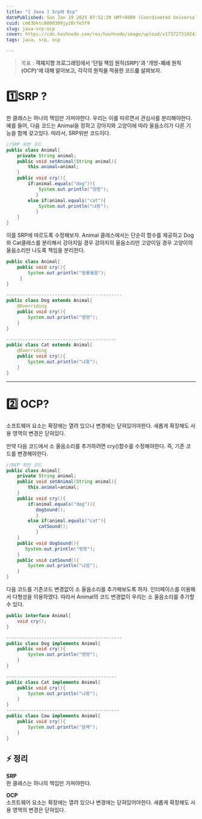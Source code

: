 ```yaml
---
title: "[ Java ] Srp와 Ocp"
datePublished: Sun Jan 19 2025 07:52:29 GMT+0000 (Coordinated Universal Time)
cuid: cm63bktc8000309jy20rfe5f9
slug: java-srp-ocp
cover: https://cdn.hashnode.com/res/hashnode/image/upload/v1737273102428/bcde6f94-1a3b-4364-97b4-45278df097ed.png
tags: java, srp, ocp

---
```


> 목표 : **객체지향 프로그래밍에서 '단일 책임 원칙(SRP)'과 '개방-폐쇄 원칙(OCP)'에 대해 알아보고, 각각의 원칙을 적용한 코드를 살펴보자.**

# 1️⃣SRP ?

한 클래스는 하나의 책임만 가져야한다. 우리는 이를 따르면서 관심사를 분리해야한다. 예를 들어, 다음 코드는 Animal을 정하고 강아지와 고양이에 따라 울음소리가 다른 기능을 함께 갖고있다. 따라서, SRP위반 코드이다.

```java
//SRP 위반 코드
public class Animal{
    private String animal;
    public void setAnimal(String animal){
        this.animal=animal;
    }
    public void cry(){
        if(animal.equals("dog")){
            System.out.println("멍멍");
           }
        else if(animal.equals("cat"){
            System.out.println("냐옹");
           }
    }
}
```

이를 SRP에 따르도록 수정해보자. Animal 클래스에서는 단순히 함수를 제공하고 Dog와 Cat클래스를 분리해서 강아지일 경우 강아지의 울음소리만 고양이일 경우 고양이의 울음소리만 나도록 책임을 분리한다.

```java
public class Animal{
    public void cry(){
        System.out.println("동물울음");
     }
}

-------------------------------------------
public class Dog extends Animal{
    @Overriding
    public void cry(){
        System.out.println("멍멍");
    }
}

-----------------------------------------
public class Cat extends Animal{
    @Overriding
    public void cry(){
        System.out.println("냐옹");
    }
}
```

---

# 2️⃣ OCP?

소프트웨어 요소는 확장에는 열려 있으나 변경에는 닫혀있어야한다. 새롭게 확장해도 사용 영역의 변경은 닫혀있다.

만약 다음 코드에서 소 울음소리를 추가하려면 cry()함수를 수정해야한다. 즉, 기존 코드를 변경해야한다.

```java
//OCP 위반 코드
public class Animal{
    private String animal;
    public void setAnimal(String animal){
        this.animal=animal;
    }
    public void cry(){
        if(animal.equals("dog")){
           dogSound();
           }
        else if(animal.equals("cat"){
            catSound();
           }
    }
    public void dogSound(){
       System.out.println("멍멍");
    }
    public void catSound(){
        System.out.println("냐옹");
    }
}
```

다음 코드를 기존코드 변경없이 소 울음소리를 추가해보도록 하자. 인터페이스를 이용해서 다형성을 이용하였다. 따라서 Animal의 코드 변경없이 우리는 소 울음소리를 추가할 수 있다.

```java
public interface Animal{
    void cry();
}

-------------------------------------------
public class Dog implements Animal{
    public void cry(){
        System.out.println("멍멍");
    }
}

-----------------------------------------
public class Cat implements Animal{
    public void cry(){
        System.out.println("냐옹");
    }
}
------------------------------------------
public class Cow implements Animal{
    public void cry(){
        System.out.println("음메");
    }
}
```

## ⚡ 정리

**SRP**  
한 클래스는 하나의 책임만 가져야한다.

**OCP**  
소프트웨어 요소는 확장에는 열려 있으나 변경에는 닫혀있어야한다. 새롭게 확장해도 사용 영역의 변경은 닫혀있다.